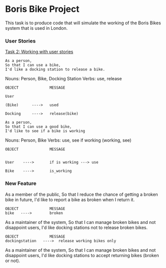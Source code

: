 # Boris Bike Project
This task is to produce code that will simulate the working of the Boris Bikes
system that is used in London.





### User Stories

[Task 2: Working with user stories](https://github.com/makersacademy/course/blob/master/boris_bikes/2_working_with_user_stories.md)


```
As a person,
So that I can use a bike,
I'd like a docking station to release a bike.
```

Nouns: Person, Bike, Docking Station
Verbs: use, release

```
OBJECT              MESSAGE

User

(Bike)      ---->   used

Docking     ---->   release(bike)
```




```
As a person,
So that I can use a good bike,
I'd like to see if a bike is working
```

Nouns: Person, Bike
Verbs: use, see if working (working, see)


```
OBJECT              MESSAGE


User    ---->       if is working ---> use

Bike    ---->       is_working
```

### New Feature

As a member of the public,
So that I reduce the chance of getting a broken bike in future,
I'd like to report a bike as broken when I return it.

```
OBJECT              MESSAGE
bike   ---->        broken
```

As a maintainer of the system,
So that I can manage broken bikes and not disappoint users,
I'd like docking stations not to release broken bikes.

```
OBJECT              MESSAGE
dockingstation   ---->  release working bikes only
```

As a maintainer of the system,
So that I can manage broken bikes and not disappoint users,
I'd like docking stations to accept returning bikes (broken or not).
